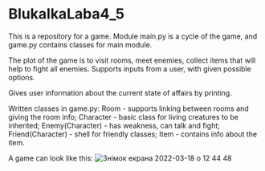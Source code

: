 # BlukalkaLaba4_5
This is a repository for a game.
Module main.py is a cycle of the game, and game.py contains classes for main module.

The plot of the game is to visit rooms, meet enemies, collect items that will help to fight all enemies.
Supports inputs from a user, with given possible options.

Gives user information about the current state of affairs by printing.

Written classes in game.py:
    Room -  supports linking between rooms and giving the room info;
    Character - basic class for living creatures to be inherited;
    Enemy(Character) - has weakness, can talk and fight;
    Friend(Character) -  shell for friendly classes;
    Item - contains info about the item.

A game can look like this:
![Знімок екрана 2022-03-18 о 12 44 48](https://user-images.githubusercontent.com/92575094/158989149-41ad6665-593b-4996-9ad5-ef2c8a0a53a6.png)

